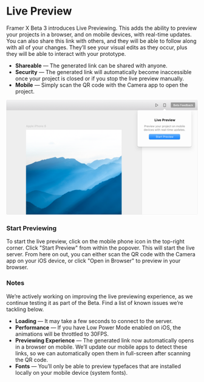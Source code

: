 # Live Preview

Framer X Beta 3 introduces Live Previewing. This adds the ability to preview your projects in a browser, and on mobile devices, with real-time updates. You can also share this link with others, and they will be able to follow along with all of your changes. They’ll see your visual edits as they occur, plus they will be able to interact with your prototype.

* **Shareable** — The generated link can be shared with anyone.
* **Security** — The generated link will automatically become inaccessible once your project is closed or if you stop the live preview manually.
* **Mobile** — Simply scan the QR code with the Camera app to open the project.

![](.gitbook/assets/live.png)

### Start Previewing

To start the live preview, click on the mobile phone icon in the top-right corner. Click "Start Preview" from within the popover. This will start the live server. From here on out, you can either scan the QR code with the Camera app on your iOS device, or click "Open in Browser" to preview in your browser.

### Notes

We’re actively working on improving the live previewing experience, as we continue testing it as part of the Beta. Find a list of known issues we’re tackling below.

* **Loading** — It may take a few seconds to connect to the server.
* **Performance** — If you have Low Power Mode enabled on iOS, the animations will be throttled to 30FPS.
* **Previewing Experience** — The generated link now automatically opens in a browser on mobile. We’ll update our mobile apps to detect these links, so we can automatically open them in full-screen after scanning the QR code.
* **Fonts** — You’ll only be able to preview typefaces that are installed locally on your mobile device \(system fonts\).

